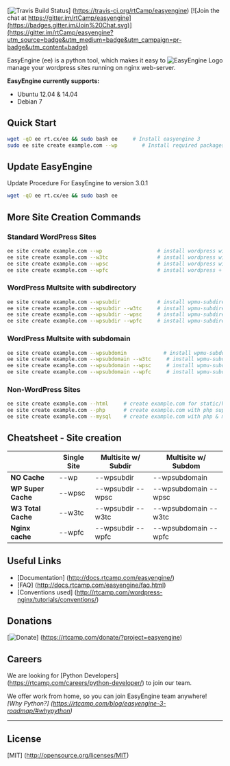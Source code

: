 [![Travis Build Status](https://travis-ci.org/rtCamp/easyengine.svg "Travis Build Status")] (https://travis-ci.org/rtCamp/easyengine)
[![Join the chat at https://gitter.im/rtCamp/easyengine](https://badges.gitter.im/Join%20Chat.svg)](https://gitter.im/rtCamp/easyengine?utm_source=badge&utm_medium=badge&utm_campaign=pr-badge&utm_content=badge)

<img src="https://d3qt5vpr7p9rgn.cloudfront.net/wp-content/uploads/2013/08/easy-engine-logo-2-RS1-240x184.png" alt="EasyEngine Logo" align="right" />

EasyEngine (ee) is a python tool, which makes it easy to manage your wordpress sites running on nginx web-server.

**EasyEngine currently supports:**

- Ubuntu 12.04 & 14.04
- Debian 7


## Quick Start

```bash
wget -qO ee rt.cx/ee && sudo bash ee     # Install easyengine 3
sudo ee site create example.com --wp        # Install required packages & setup WordPress on example.com
```

## Update EasyEngine


Update Procedure For EasyEngine to version 3.0.1

```bash
wget -qO ee rt.cx/ee && sudo bash ee
```

## More Site Creation Commands

### Standard WordPress Sites

```bash
ee site create example.com --wp                  # install wordpress without any page caching
ee site create example.com --w3tc                # install wordpress with w3-total-cache plugin
ee site create example.com --wpsc                # install wordpress with wp-super-cache plugin
ee site create example.com --wpfc                # install wordpress + nginx fastcgi_cache
```

### WordPress Multsite with subdirectory

```bash
ee site create example.com --wpsubdir            # install wpmu-subdirectory without any page caching
ee site create example.com --wpsubdir --w3tc     # install wpmu-subdirectory with w3-total-cache plugin
ee site create example.com --wpsubdir --wpsc     # install wpmu-subdirectory with wp-super-cache plugin
ee site create example.com --wpsubdir --wpfc     # install wpmu-subdirectory + nginx fastcgi_cache
```

### WordPress Multsite with subdomain

```bash
ee site create example.com --wpsubdomin            # install wpmu-subdomain without any page caching
ee site create example.com --wpsubdomain --w3tc     # install wpmu-subdomain with w3-total-cache plugin
ee site create example.com --wpsubdomain --wpsc     # install wpmu-subdomain with wp-super-cache plugin
ee site create example.com --wpsubdomain --wpfc     # install wpmu-subdomain + nginx fastcgi_cache
```

### Non-WordPress Sites
```bash
ee site create example.com --html     # create example.com for static/html sites
ee site create example.com --php      # create example.com with php support
ee site create example.com --mysql    # create example.com with php & mysql support
```

## Cheatsheet - Site creation


|                    |  Single Site  | 	Multisite w/ Subdir  |	Multisite w/ Subdom  |
|--------------------|---------------|-----------------------|-----------------------|
| **NO Cache**       |  	  --wp     |	    --wpsubdir       |	     --wpsubdomain      |
| **WP Super Cache** |	  --wpsc     |	  --wpsubdir --wpsc  |  	--wpsubdomain --wpsc  |
| **W3 Total Cache** |    --w3tc     |	  --wpsubdir --w3tc  |  	--wpsubdomain --w3tc  |
| **Nginx cache**    |    --wpfc     |    --wpsubdir --wpfc  |  	--wpsubdomain --wpfc  |


## Useful Links
- [Documentation] (http://docs.rtcamp.com/easyengine/)
- [FAQ] (http://docs.rtcamp.com/easyengine/faq.html)
- [Conventions used] (http://rtcamp.com/wordpress-nginx/tutorials/conventions/)

## Donations

[![Donate](https://cloud.githubusercontent.com/assets/4115/5297691/c7b50292-7bd7-11e4-987b-2dc21069e756.png)]  (https://rtcamp.com/donate/?project=easyengine)

## Careers

We are looking for [Python Developers] (https://rtcamp.com/careers/python-developer/) to join our team. 

We offer work from home, so you can join EasyEngine team anywhere! _[Why Python?] (https://rtcamp.com/blog/easyengine-3-roadmap/#whypython)_

---

## License
[MIT] (http://opensource.org/licenses/MIT)
